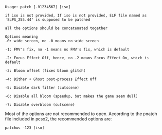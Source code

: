 
```
Usage: patch [-01234567] [iso]

if iso is not provided, If iso is not provided, ELF file named as 'SLPS_255.44' is supposed to be patched

all the options should be concatenated together

```

```
Options meaning
-0: wide screen, no -0 means no wide screen

-1: FMV's fix, no -1 means no FMV's fix, which is default

-2: Focus Effect Off, hence, no -2 means Focus Effect On, which is default

-3: Bloom offset (fixes bloom glitch)

-4: Dither + Ghost post-process Effect Off

-5: Disable dark filter (cutscene)

-6: Disable all bloom (speedup, but makes the game seem dull)

-7: Disable overbloom (cutscene)
```

Most of the options are not recommended to open. According to the pnatch file included in pcsx2, the recommended options are:

`patchws -123 [iso]`
